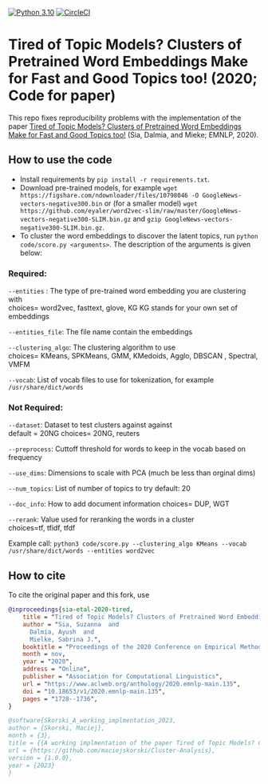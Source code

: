 [![Python 3.10](https://img.shields.io/badge/python-3.10-blue.svg)](https://www.python.org/downloads/release/python-310/)
[![CircleCI](https://circleci.com/gh/maciejskorski/Cluster-Analysis.svg?style=shield)](https://app.circleci.com/pipelines/github/maciejskorski/Cluster-Analysis)

Tired of Topic Models? Clusters of Pretrained Word Embeddings Make for Fast and Good Topics too! (2020; Code for paper)
==============================

This repo fixes reproducibility problems with the implementation of the paper [Tired of Topic Models? Clusters of Pretrained Word Embeddings Make for Fast and Good Topics too!]( https://aclanthology.org/2020.emnlp-main.135.pdf) (Sia, Dalmia, and Mieke; EMNLP, 2020).


## How to use the code
* Install requirements by `pip install -r requirements.txt`. 
* Download pre-trained models, for example `wget https://figshare.com/ndownloader/files/10798046 -O GoogleNews-vectors-negative300.bin` or (for a smaller model) `wget https://github.com/eyaler/word2vec-slim/raw/master/GoogleNews-vectors-negative300-SLIM.bin.gz` and `gzip GoogleNews-vectors-negative300-SLIM.bin.gz`.
* To cluster the word embeddings to discover the latent topics, run
```python code/score.py <arguments>```. The description of the arguments is given below:

### Required:
`--entities` : The type of pre-trained word embedding you are clustering with\
choices= word2vec, fasttext, glove, KG 
KG stands for your own set of embeddings 

`--entities_file`: The file name contain the embeddings 

`--clustering_algo`: The clustering algorithm to use  
choices= KMeans, SPKMeans, GMM, KMedoids, Agglo, DBSCAN , Spectral, VMFM

`--vocab`: List of vocab files to use for tokenization, for example `/usr/share/dict/words`

### Not Required:
`--dataset`: Dataset to test clusters against against\
default = 20NG 
choices= 20NG, reuters

`--preprocess`: Cuttoff threshold for words to keep in the vocab based on frequency 

`--use_dims`: Dimensions to scale with PCA (much be less than orginal dims)

`--num_topics`: List of number of topics to try 
default: 20

`--doc_info`: How to add document information
 choices= DUP, WGT
 
`--rerank`: Value used for reranking the words in a cluster  
choices=tf, tfidf, tfdf

Example call:
`python3 code/score.py --clustering_algo KMeans --vocab /usr/share/dict/words --entities word2vec`

## How to cite

To cite the original paper and this fork, use
``` bibtex
@inproceedings{sia-etal-2020-tired,
    title = "Tired of Topic Models? Clusters of Pretrained Word Embeddings Make for Fast and Good Topics too!",
    author = "Sia, Suzanna  and
      Dalmia, Ayush  and
      Mielke, Sabrina J.",
    booktitle = "Proceedings of the 2020 Conference on Empirical Methods in Natural Language Processing (EMNLP)",
    month = nov,
    year = "2020",
    address = "Online",
    publisher = "Association for Computational Linguistics",
    url = "https://www.aclweb.org/anthology/2020.emnlp-main.135",
    doi = "10.18653/v1/2020.emnlp-main.135",
    pages = "1728--1736",
}

@software{Skorski_A_working_implmentation_2023,
author = {Skorski, Maciej},
month = {3},
title = {{A working implmentation of the paper Tired of Topic Models? Clusters of Pretrained Word Embeddings...}},
url = {https://github.com/maciejskorski/Cluster-Analysis},
version = {1.0.0},
year = {2023}
}
```
